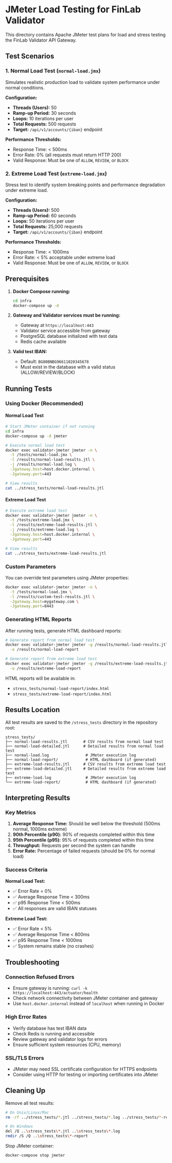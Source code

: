 # JMeter Load Testing for FinLab Validator

This directory contains Apache JMeter test plans for load and stress testing the FinLab Validator API Gateway.

## Test Scenarios

### 1. Normal Load Test (`normal-load.jmx`)
Simulates realistic production load to validate system performance under normal conditions.

**Configuration:**
- **Threads (Users):** 50
- **Ramp-up Period:** 30 seconds
- **Loops:** 10 iterations per user
- **Total Requests:** 500 requests
- **Target:** `/api/v1/accounts/{iban}` endpoint

**Performance Thresholds:**
- Response Time: < 500ms
- Error Rate: 0% (all requests must return HTTP 200)
- Valid Response: Must be one of `ALLOW`, `REVIEW`, or `BLOCK`

### 2. Extreme Load Test (`extreme-load.jmx`)
Stress test to identify system breaking points and performance degradation under extreme load.

**Configuration:**
- **Threads (Users):** 500
- **Ramp-up Period:** 60 seconds
- **Loops:** 50 iterations per user
- **Total Requests:** 25,000 requests
- **Target:** `/api/v1/accounts/{iban}` endpoint

**Performance Thresholds:**
- Response Time: < 1000ms
- Error Rate: < 5% acceptable under extreme load
- Valid Response: Must be one of `ALLOW`, `REVIEW`, or `BLOCK`

## Prerequisites

1. **Docker Compose running:**
   ```bash
   cd infra
   docker-compose up -d
   ```

2. **Gateway and Validator services must be running:**
   - Gateway at `https://localhost:443`
   - Validator service accessible from gateway
   - PostgreSQL database initialized with test data
   - Redis cache available

3. **Valid test IBAN:**
   - Default: `BG80BNBG96611020345678`
   - Must exist in the database with a valid status (ALLOW/REVIEW/BLOCK)

## Running Tests

### Using Docker (Recommended)

#### Normal Load Test
```bash
# Start JMeter container if not running
cd infra
docker-compose up -d jmeter

# Execute normal load test
docker exec validator-jmeter jmeter -n \
  -t /tests/normal-load.jmx \
  -l /results/normal-load-results.jtl \
  -j /results/normal-load.log \
  -Jgateway.host=host.docker.internal \
  -Jgateway.port=443

# View results
cat ../stress_tests/normal-load-results.jtl
```

#### Extreme Load Test
```bash
# Execute extreme load test
docker exec validator-jmeter jmeter -n \
  -t /tests/extreme-load.jmx \
  -l /results/extreme-load-results.jtl \
  -j /results/extreme-load.log \
  -Jgateway.host=host.docker.internal \
  -Jgateway.port=443

# View results
cat ../stress_tests/extreme-load-results.jtl
```

### Custom Parameters

You can override test parameters using JMeter properties:

```bash
docker exec validator-jmeter jmeter -n \
  -t /tests/normal-load.jmx \
  -l /results/custom-test-results.jtl \
  -Jgateway.host=mygateway.com \
  -Jgateway.port=8443
```

### Generating HTML Reports

After running tests, generate HTML dashboard reports:

```bash
# Generate report from normal load test
docker exec validator-jmeter jmeter -g /results/normal-load-results.jtl \
  -o /results/normal-load-report

# Generate report from extreme load test
docker exec validator-jmeter jmeter -g /results/extreme-load-results.jtl \
  -o /results/extreme-load-report
```

HTML reports will be available in:
- `stress_tests/normal-load-report/index.html`
- `stress_tests/extreme-load-report/index.html`

## Results Location

All test results are saved to the `/stress_tests` directory in the repository root:

```
stress_tests/
├── normal-load-results.jtl       # CSV results from normal load test
├── normal-load-detailed.jtl      # Detailed results from normal load test
├── normal-load.log                # JMeter execution log
├── normal-load-report/            # HTML dashboard (if generated)
├── extreme-load-results.jtl      # CSV results from extreme load test
├── extreme-load-detailed.jtl     # Detailed results from extreme load test
├── extreme-load.log               # JMeter execution log
└── extreme-load-report/           # HTML dashboard (if generated)
```

## Interpreting Results

### Key Metrics

1. **Average Response Time:** Should be well below the threshold (500ms normal, 1000ms extreme)
2. **90th Percentile (p90):** 90% of requests completed within this time
3. **95th Percentile (p95):** 95% of requests completed within this time
4. **Throughput:** Requests per second the system can handle
5. **Error Rate:** Percentage of failed requests (should be 0% for normal load)

### Success Criteria

**Normal Load Test:**
- ✅ Error Rate = 0%
- ✅ Average Response Time < 300ms
- ✅ p95 Response Time < 500ms
- ✅ All responses are valid IBAN statuses

**Extreme Load Test:**
- ✅ Error Rate < 5%
- ✅ Average Response Time < 800ms
- ✅ p95 Response Time < 1000ms
- ✅ System remains stable (no crashes)

## Troubleshooting

### Connection Refused Errors
- Ensure gateway is running: `curl -k https://localhost:443/actuator/health`
- Check network connectivity between JMeter container and gateway
- Use `host.docker.internal` instead of `localhost` when running in Docker

### High Error Rates
- Verify database has test IBAN data
- Check Redis is running and accessible
- Review gateway and validator logs for errors
- Ensure sufficient system resources (CPU, memory)

### SSL/TLS Errors
- JMeter may need SSL certificate configuration for HTTPS endpoints
- Consider using HTTP for testing or importing certificates into JMeter

## Cleaning Up

Remove all test results:
```bash
# On Unix/Linux/Mac
rm -rf ../stress_tests/*.jtl ../stress_tests/*.log ../stress_tests/*-report

# On Windows
del /Q ..\stress_tests\*.jtl ..\stress_tests\*.log
rmdir /S /Q ..\stress_tests\*-report
```

Stop JMeter container:
```bash
docker-compose stop jmeter
```
